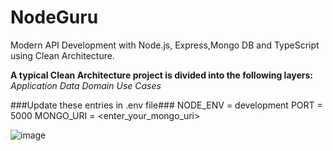 # NodeGuru
Modern API Development with Node.js, Express,Mongo DB and TypeScript using Clean Architecture.


**A typical Clean Architecture project is divided into the following layers:**
*Application*
*Data*
*Domain*
*Use Cases*


###Update these entries in .env file###
NODE_ENV = development
PORT = 5000
MONGO_URI = <enter_your_mongo_uri>


![image](https://github.com/user-attachments/assets/d317ef4c-a04f-4fe1-a87d-aa033b071343)

